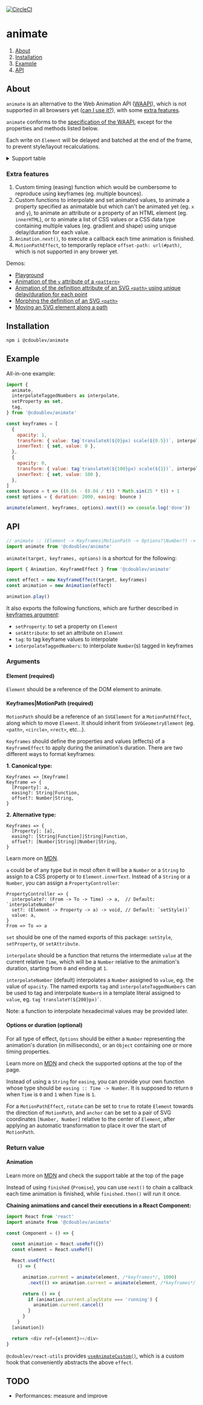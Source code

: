 [![CircleCI](https://circleci.com/gh/creativewave/animate.svg?style=svg)](https://circleci.com/gh/creativewave/animate)

# animate

1. [About](#about)
2. [Installation](#installation)
3. [Example](#example)
4. [API](#API)

## About

`animate` is an alternative to the Web Animation API ([WAAPI](http://drafts.csswg.org/web-animations/)), which is not supported in all browsers yet ([can I use it?](https://caniuse.com/#feat=web-animation)), with some [extra features](#extra-features).

`animate` conforms to the [specification of the WAAPI](https://drafts.csswg.org/web-animations/), except for the properties and methods listed below.

Each write on `Element` will be delayed and batched at the end of the frame, to prevent style/layout recalculations.

<details>

  <summary>Support table</summary>

  | Property/method          | Status | Notes |
  | ------------------------ | ------ | ----- |
  | **Animation properties** |        |       |
  | currentTime              | ✅    |       |
  | effect                   | ✅    |       |
  | finished                 | ✅    |       |
  | id                       | ✅    |       |
  | pending                  | ✅    |       |
  | playState                | ✅    |       |
  | playbackRate             | ✅    |       |
  | ready                    | ✅    |       |
  | replaceState             | ❌    | Will not be implemented. |
  | startTime                | ✅    |       |
  | timeline                 | ✅    |       |
  | **Animation methods**    |        |       |
  | cancel                   | ✅    |       |
  | finish                   | ✅    |       |
  | oncancel                 | ❌    | Will not be implemented. |
  | onfinish                 | ❌    | Will not be implemented. |
  | onremove                 | ❌    | Will not be implemented. |
  | pause                    | ✅    |       |
  | play                     | ✅    |       |
  | reverse                  | ✅    |       |
  | updatePlaybackRate       | ❌    | Will not be implemented. |
  | **Keyframes**            |        |       |
  | composite                |        |       |
  | - `replace` (default)    | ✅    |       |
  | - `add`                  | ❌    | Will not be implemented. |
  | - `accumulate`           | ❌    | Will not be implemented. |
  | easing                   | ✅    |       |
  | offset                   | ✅    |       |
  | **Options**              |        |       |
  | composite                |        |       |
  | - `replace` (default)    | ✅    |       |
  | - `add`                  | ❌    | Will not be implemented. |
  | - `accumulate`           | ❌    | Will not be implemented. |
  | delay                    | ✅    |       |
  | direction                | ✅    |       |
  | duration                 | ✅    |       |
  | easing                   | ✅    |       |
  | endDelay                 | ✅    |       |
  | fill                     | ✅    |       |
  | id                       | ✅    |       |
  | iterations               | ✅    |       |
  | iterationStart           | ✅    |       |
  | pseudoElement            | ❌    | Will not be implemented. |
</details>

### Extra features

1. Custom timing (easing) function which would be cumbersome to reproduce using keyframes (eg. multiple bounces).
2. Custom functions to interpolate and set animated values, to animate a property specified as animatable but which can't be animated yet (eg. `x` and `y`), to animate an attribute or a property of an HTML element (eg. `innerHTML`), or to animate a list of CSS values or a CSS data type containing multiple values (eg. gradient and shape) using unique delay/duration for each value.
3. `Animation.next()`, to execute a callback each time animation is finished.
4. `MotionPathEffect`, to temporarily replace `offset-path: url(#path)`, which is not supported in any brower yet.

Demos:

- [Playground](https://codepen.io/creativewave/full/XWWRoWv)
- [Animation of the `y` attribute of a `<pattern>`](https://codepen.io/creative-wave/pen/pooqymX)
- [Animation of the `d`efinition attribute of an SVG `<path>` using unique delay/duration for each point](https://codepen.io/creative-wave/pen/yLLZbME)
- [Morphing the definition of an SVG `<path>`](https://codepen.io/creativewave/pen/OJNqvqQ)
- [Moving an SVG element along a path](https://codepen.io/creativewave/pen/GRgpOvO)

## Installation

`npm i @cdoublev/animate`

## Example

All-in-one example:

```js
import {
  animate,
  interpolateTaggedNumbers as interpolate,
  setProperty as set,
  tag,
} from '@cdoublev/animate'

const keyframes = [
  {
    opacity: 1,
    transform: { value: tag`translateX(${0}px) scale(${0.5})`, interpolate },
    innerText: { set, value: 0 },
  },
  {
    opacity: 0,
    transform: { value: tag`translateX(${100}px) scale(${1})`, interpolate },
    innerText: { set, value: 100 },
  },
]
const bounce = t => ((0.04 - (0.04 / t)) * Math.sin(25 * t)) + 1
const options = { duration: 2000, easing: bounce )

animate(element, keyframes, options).next(() => console.log('done'))
```

## API

```js
// animate :: (Element -> Keyframes|MotionPath -> Options?|Number?) -> Animation
import animate from '@cdoublev/animate'
```

`animate(target, keyframes, options)` is a shortcut for the following:

```js
import { Animation, KeyframeEffect } from '@cdoublev/animate'

const effect = new KeyframeEffect(target, keyframes)
const animation = new Animation(effect)

animation.play()
```

It also exports the following functions, which are further described in [keyframes argument](#keyframesmotionpath-required):

- `setProperty`: to set a property on `Element`
- `setAttribute`: to set an attribute on `Element`
- `tag`: to tag keyframe values to interpolate
- `interpolateTaggedNumbers`: to interpolate `Number`(s) tagged in keyframes

### Arguments

#### Element (required)

`Element` should be a reference of the DOM element to animate.

#### Keyframes|MotionPath (required)

`MotionPath` should be a reference of an `SVGElement` for a `MotionPathEffect`, along which to move `Element`. It should inherit from `SVGGeometryElement` (eg. `<path>`, `<circle>`, `<rect>`, etc…).

`Keyframes` should define the properties and values (effects) of a `KeyframeEffect` to apply during the animation's duration. There are two different ways to format keyframes:

**1. Canonical type:**

```
Keyframes => [Keyframe]
Keyframe => {
  [Property]: a,
  easing?: String|Function,
  offset?: Number|String,
}
```

**2. Alternative type:**

```
Keyframes => {
  [Property]: [a],
  easing?: [String|Function]|String|Function,
  offset?: [Number|String]|Number|String,
}
```

Learn more on [MDN](https://developer.mozilla.org/en-US/docs/Web/API/Web_Animations_API/Keyframe_Formats).

`a` could be of any type but in most often it will be a `Number` or a `String` to assign to a CSS property or to `Element.innerText`. Instead of a `String` or a `Number`, you can assign a `PropertyController`:

```
PropertyController => {
  interpolate?: (From -> To -> Time) -> a,  // Default: `interpolateNumber`
  set?: (Element -> Property -> a) -> void, // Default: `setStyle()`
  value: a,
}
From => To => a
```

`set` should be one of the named exports of this package: `setStyle`, `setProperty`, or `setAttribute`.

`interpolate` should be a function that returns the intermediate `value` at the current relative `Time`, which will be a `Number` relative to the animation's duration, starting from `0` and ending at `1`.

`interpolateNumber` (default) interpolates a `Number` assigned to `value`, eg. the value of `opacity`. The named exports `tag` and `interpolateTaggedNumbers` can be used to tag and interpolate `Number`s in a template literal assigned to `value`, eg. `` tag`translateY(${200}px)` ``.

Note: a function to interpolate hexadecimal values may be provided later.

#### Options or duration (optional)

For all type of effect, `Options` should be either a `Number` representing the animation's duration (in milliseconds), or an `Object` containing one or more timing properties.

Learn more on [MDN](https://developer.mozilla.org/en-US/docs/Web/API/Element/animate) and check the supported options at the top of the page.

Instead of using a `String` for `easing`, you can provide your own function whose type should be `easing :: Time -> Number`. It is supposed to return `0` when `Time` is `0` and `1` when `Time` is `1`.

For a `MotionPathEffect`, `rotate` can be set to `true` to rotate `Element` towards the direction of `MotionPath`, and `anchor` can be set to a pair of SVG coordinates `[Number, Number]` relative to the center of `Element`, after applying an automatic transformation to place it over the start of `MotionPath`.

### Return value

#### Animation

Learn more on [MDN](https://developer.mozilla.org/en-US/docs/Web/API/Animation) and check the support table at the top of the page

Instead of using `finished` (`Promise`), you can use `next()` to chain a callback each time animation is finished, while `finished.then()` will run it once.

**Chaining animations and cancel their executions in a React Component:**

```js
import React from 'react'
import animate from '@cdoublev/animate'

const Component = () => {

  const animation = React.useRef({})
  const element = React.useRef()

  React.useEffect(
    () => {

      animation.current = animate(element, /*keyframes*/, 1000)
        .next(() => animation.current = animate(element, /*keyframes*/, 1000))

      return () => {
        if (animation.current.playState === 'running') {
          animation.current.cancel()
        }
      }
    }
  [animation])

  return <div ref={element}></div>
}
```

`@cdoublev/react-utils` provides [`useAnimateCustom()`](https://github.com/creativewave/react-utils#useAnimateCustom), which is a custom hook that conveniently abstracts the above `effect`.

## TODO

- Performances: measure and improve
